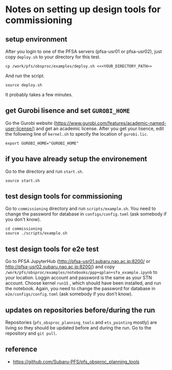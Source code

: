 # Notes on setting up design tools for commissioning

## setup environment

After you login to one of the PFSA servers (pfsa-usr01 or pfsa-usr02), just copy `deploy.sh` to your directory for this test.

```console
cp /work/pfs/obsproc/examples/deploy.sh <<<YOUR_DIRECTORY_PATH>>
```

And run the script.

```console
source deploy.sh
```

It probably takes a few minutes.

## get Gurobi lisence and set `GUROBI_HOME`

Go the Gurobi website (https://www.gurobi.com/features/academic-named-user-license/) and get an academic license.
After you get your lisence, edit the following line of `kernel.sh` to specify the location of `gurobi.lic`.

```
export GUROBI_HOME="GUROBI_HOME"
```

## if you have already setup the environement

Go to the directory and run `start.sh`.

```console
source start.sh
```

## test design tools for commissioning

Go to `commissioning` directory and run `scripts/example.sh`. You need to change the password for database in `configs/config.toml` (ask somebody if you don't know).


```console
cd commissioning
source ./scripts/example.sh
```

## test design tools for e2e test

Go to PFSA JupyterHub (http://pfsa-usr01.subaru.nao.ac.jp:8200/ or http://pfsa-usr02.subaru.nao.ac.jp:8200/) and copy `/work/pfs/obsproc/examples/notebooks/ppp+qplan+sfa_example.ipynb` to your location. Loggin account and password is the same as your STN account. Choose kernel `run15` , which should have been installed, and run the notebook. Again, you need to change the password for database in `e2e/configs/config.toml` (ask somebody if you don't know).


## updates on repositories before/during the run

Repositories (`pfs_obsproc_planning_tools` and `ets_pointing` mostly) are living so they should be updated before and during the run. Go to the repository and `git pull`. 

## reference
- https://github.com/Subaru-PFS/pfs_obsproc_planning_tools
